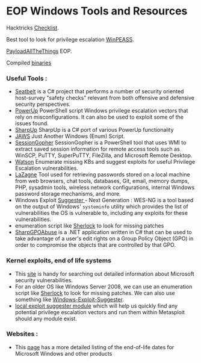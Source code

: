 # EOP  Windows Tools and Resources

Hacktricks [Checklist](https://book.hacktricks.xyz/windows/checklist-windows-privilege-escalation).

Best tool to look for privilege escalation [WinPEASS](https://github.com/carlospolop/PEASS-ng/tree/master/winPEAS).

[PayloadAllTheThings](https://github.com/swisskyrepo/PayloadsAllTheThings/blob/master/Methodology%20and%20Resources/Windows%20-%20Privilege%20Escalation.md#windows-version-and-configuration) EOP.

Compiled [binaries](https://github.com/r3motecontrol/Ghostpack-CompiledBinaries)

### Useful Tools :&#x20;

* [Seatbelt](https://github.com/GhostPack/Seatbelt)  is a C# project that performs a number of security oriented host-survey "safety checks" relevant from both offensive and defensive security perspectives.
* [PowerUp](https://github.com/PowerShellMafia/PowerSploit/blob/master/Privesc/PowerUp.ps1) PowerShell script  Windows privilege escalation vectors that rely on misconfigurations. It can also be used to exploit some of the issues found.
* [SharpUp](https://github.com/GhostPack/SharpUp) SharpUp is a C# port of various PowerUp functionality
* [JAWS](https://github.com/411Hall/JAWS) Just Another Windows (Enum) Script.
* [SessionGopher](https://github.com/Arvanaghi/SessionGopher) SessionGopher is a PowerShell tool that uses WMI to extract saved session information for remote access tools such as WinSCP, PuTTY, SuperPuTTY, FileZilla, and Microsoft Remote Desktop.
* [Watson](https://github.com/rasta-mouse/Watson) Enumerate missing KBs and suggest exploits for useful Privilege Escalation vulnerabilities.
* [LaZagne](https://github.com/AlessandroZ/LaZagne)  Tool used for retrieving passwords stored on a local machine from web browsers, chat tools, databases, Git, email, memory dumps, PHP, sysadmin tools, wireless network configurations, internal Windows password storage mechanisms, and more.
* Windows Exploit [Suggester ](https://github.com/bitsadmin/wesng)- Next Generation : WES-NG is a tool based on the output of Windows' `systeminfo` utility which provides the list of vulnerabilities the OS is vulnerable to, including any exploits for these vulnerabilities.
* enumeration script like [Sherlock](https://github.com/rasta-mouse/Sherlock) to look for missing patches
* [SharpGPOAbuse](https://github.com/FSecureLABS/SharpGPOAbuse) is a .NET application written in C# that can be used to take advantage of a user's edit rights on a Group Policy Object (GPO) in order to compromise the objects that are controlled by that GPO.

### Kernel exploits, end of life systems

* This [site](https://msrc.microsoft.com/update-guide/vulnerability) is handy for searching out detailed information about Microsoft security vulnerabilities.
* For an older OS like Windows Server 2008, we can use an enumeration script like [Sherlock](https://github.com/rasta-mouse/Sherlock) to look for missing patches. We can also use something like [Windows-Exploit-Suggester](https://github.com/AonCyberLabs/Windows-Exploit-Suggester).
* [local exploit suggester module](https://www.rapid7.com/blog/post/2015/08/11/metasploit-local-exploit-suggester-do-less-get-more/) which will help us quickly find any potential privilege escalation vectors and run them within Metasploit should any module exist.

### Websites :&#x20;

* This [page](https://michaelspice.net/windows/end-of-life-microsoft-windows-and-office/) has a more detailed listing of the end-of-life dates for Microsoft Windows and other products



